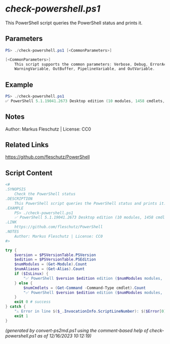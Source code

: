*check-powershell.ps1*
================

This PowerShell script queries the PowerShell status and prints it.

Parameters
----------
```powershell
PS> ./check-powershell.ps1 [<CommonParameters>]

[<CommonParameters>]
    This script supports the common parameters: Verbose, Debug, ErrorAction, ErrorVariable, WarningAction, 
    WarningVariable, OutBuffer, PipelineVariable, and OutVariable.
```

Example
-------
```powershell
PS> ./check-powershell.ps1
✅ PowerShell 5.1.19041.2673 Desktop edition (10 modules, 1458 cmdlets, 172 aliases)

```

Notes
-----
Author: Markus Fleschutz | License: CC0

Related Links
-------------
https://github.com/fleschutz/PowerShell

Script Content
--------------
```powershell
<#
.SYNOPSIS
	Check the PowerShell status
.DESCRIPTION
	This PowerShell script queries the PowerShell status and prints it.
.EXAMPLE
	PS> ./check-powershell.ps1
	✅ PowerShell 5.1.19041.2673 Desktop edition (10 modules, 1458 cmdlets, 172 aliases)
.LINK
	https://github.com/fleschutz/PowerShell
.NOTES
	Author: Markus Fleschutz | License: CC0
#>

try {
	$version = $PSVersionTable.PSVersion
	$edition = $PSVersionTable.PSEdition
	$numModules = (Get-Module).Count
	$numAliases = (Get-Alias).Count
	if ($IsLinux) {
		"✅ PowerShell $version $edition edition ($numModules modules, $numAliases aliases)"
	} else {
		$numCmdlets = (Get-Command -Command-Type cmdlet).Count
		"✅ PowerShell $version $edition edition ($numModules modules, $numCmdlets cmdlets, $numAliases aliases)"
	}
	exit 0 # success
} catch {
	"⚠️ Error in line $($_.InvocationInfo.ScriptLineNumber): $($Error[0])"
	exit 1
}
```

*(generated by convert-ps2md.ps1 using the comment-based help of check-powershell.ps1 as of 12/16/2023 10:12:19)*
